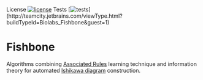 License [![license](https://img.shields.io/github/license/mashape/apistatus.svg)](https://opensource.org/licenses/MIT)
Tests [![tests](http://teamcity.jetbrains.com/app/rest/builds/buildType:(id:Biolabs_Fishbone)/statusIcon.svg)](http://teamcity.jetbrains.com/viewType.html?buildTypeId=Biolabs_Fishbone&guest=1)

Fishbone
==============
Algorithms combining [Associated Rules](https://en.wikipedia.org/wiki/Association_rule_learning) learning technique and information theory for automated [Ishikawa diagram](https://en.wikipedia.org/wiki/Ishikawa_diagram) construction. 